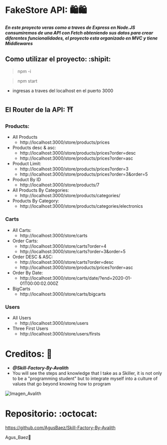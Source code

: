 # FakeStore API: :shopping::shopping:

**_En este proyecto veras como a traves de *Express* en *Node.JS* consumiremos de una *API* con *Fetch* obteniendo sus datos para crear diferentes funcionalidades, el proyecto esta organizado en MVC y tiene *Middlewares*_**

## Como utilizar el proyecto: :shipit:

> npm -i

> npm start
- ingresas a traves del localhost en el puerto 3000

## El Router de la API: :shinto_shrine:

### Products:
- All Products
  - http://localhost:3000/store/products/prices
- Products desc & asc:
  - http://localhost:3000/store/products/prices?order=desc
  - http://localhost:3000/store/products/prices?order=asc
- Product Limit:
  - http://localhost:3000/store/products/prices?order=3
  - http://localhost:3000/store/products/prices?order=3&order=5
- Product By ID
  - http://localhost:3000/store/products/7
- All Products By Categories:
  - http://localhost:3000/store/products/categories/
- Products By Category:
  - http://localhost:3000/store/products/categories/electronics

### Carts
- All Carts:
  - http://localhost:3000/store/carts
- Order Carts:
  - http://localhost:3000/store/carts?order=4
  - http://localhost:3000/store/carts?order=3&order=5
- Order DESC & ASC:
  - http://localhost:3000/store/carts?order=desc
  - http://localhost:3000/store/products/prices?order=asc
- Order By Date:
  - http://localhost:3000/store/carts/date/?end=2020-01-01T00:00:02.000Z
- BigCarts
  - http://localhost:3000/store/carts/bigcarts

### Users
- All Users
  - http://localhost:3000/store/users
- Three First Users
  - http://localhost:3000/store/users/firsts

# Creditos: :rocket:
- **_@Skill-Factory-By-Avalith_**
- You will see the steps and knowledge that I take as a Skiller, it is not only to be a "programming student" but to integrate myself into a culture of values that go beyond knowing how to program

![Imagen_Avalith](https://pbs.twimg.com/media/FSjqMYlXIAEeJBw?format=jpg&name=medium)
# Repositorio: :octocat:
https://github.com/AgusBaez/Skill-Factory-By-Avalith

Agus_Baez👋 
